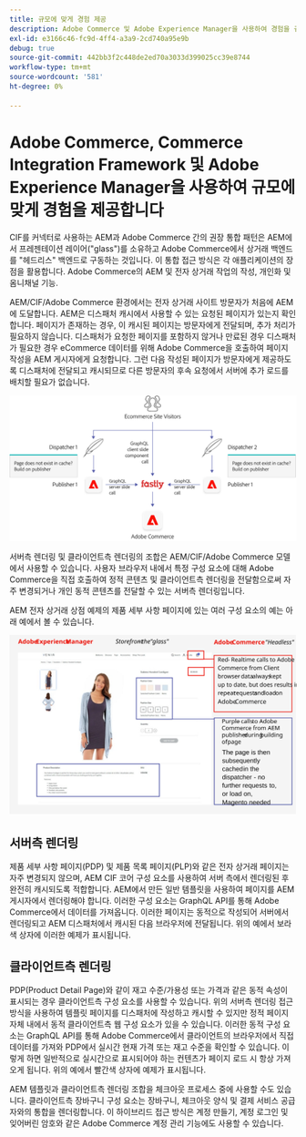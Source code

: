 ```yaml
---
title: 규모에 맞게 경험 제공
description: Adobe Commerce 및 Adobe Experience Manager을 사용하여 경험을 규모에 맞게 전달하는 방법을 알아봅니다.
exl-id: e3166c46-fc9d-4ff4-a3a9-2cd740a95e9b
debug: true
source-git-commit: 442bb3f2c448de2ed70a3033d399025cc39e8744
workflow-type: tm+mt
source-wordcount: '581'
ht-degree: 0%

---
```


# Adobe Commerce, Commerce Integration Framework 및 Adobe Experience Manager을 사용하여 규모에 맞게 경험을 제공합니다

CIF를 커넥터로 사용하는 AEM과 Adobe Commerce 간의 권장 통합 패턴은 AEM에서 프레젠테이션 레이어(&quot;glass&quot;)를 소유하고 Adobe Commerce에서 상거래 백엔드를 &quot;헤드리스&quot; 백엔드로 구동하는 것입니다. 이 통합 접근 방식은 각 애플리케이션의 장점을 활용합니다. Adobe Commerce의 AEM 및 전자 상거래 작업의 작성, 개인화 및 옴니채널 기능.

AEM/CIF/Adobe Commerce 환경에서는 전자 상거래 사이트 방문자가 처음에 AEM에 도달합니다. AEM은 디스패처 캐시에서 사용할 수 있는 요청된 페이지가 있는지 확인합니다. 페이지가 존재하는 경우, 이 캐시된 페이지는 방문자에게 전달되며, 추가 처리가 필요하지 않습니다. 디스패처가 요청한 페이지를 포함하지 않거나 만료된 경우 디스패처가 필요한 경우 eCommerce 데이터를 위해 Adobe Commerce을 호출하여 페이지 작성을 AEM 게시자에게 요청합니다. 그런 다음 작성된 페이지가 방문자에게 제공하도록 디스패처에 전달되고 캐시되므로 다른 방문자의 후속 요청에서 서버에 추가 로드를 배치할 필요가 없습니다.

![Experience Manager 및 Adobe Commerce 아키텍처의 개요 다이어그램](../assets/commerce-at-scale/overview.png)

서버측 렌더링 및 클라이언트측 렌더링의 조합은 AEM/CIF/Adobe Commerce 모델에서 사용할 수 있습니다. 사용자 브라우저 내에서 특정 구성 요소에 대해 Adobe Commerce을 직접 호출하여 정적 콘텐츠 및 클라이언트측 렌더링을 전달함으로써 자주 변경되거나 개인 동적 콘텐츠를 전달할 수 있는 서버측 렌더링입니다.

AEM 전자 상거래 상점 예제의 제품 세부 사항 페이지에 있는 여러 구성 요소의 예는 아래 예에서 볼 수 있습니다.

![Experience Manager 및 Adobe Commerce 아키텍처의 개요 다이어그램](../assets/commerce-at-scale/product-details-page.svg)

## 서버측 렌더링

제품 세부 사항 페이지(PDP) 및 제품 목록 페이지(PLP)와 같은 전자 상거래 페이지는 자주 변경되지 않으며, AEM CIF 코어 구성 요소를 사용하여 서버 측에서 렌더링된 후 완전히 캐시되도록 적합합니다. AEM에서 만든 일반 템플릿을 사용하여 페이지를 AEM 게시자에서 렌더링해야 합니다. 이러한 구성 요소는 GraphQL API를 통해 Adobe Commerce에서 데이터를 가져옵니다. 이러한 페이지는 동적으로 작성되어 서버에서 렌더링되고 AEM 디스패처에서 캐시된 다음 브라우저에 전달됩니다. 위의 예에서 보라색 상자에 이러한 예제가 표시됩니다.

## 클라이언트측 렌더링

PDP(Product Detail Page)와 같이 재고 수준/가용성 또는 가격과 같은 동적 속성이 표시되는 경우 클라이언트측 구성 요소를 사용할 수 있습니다. 위의 서버측 렌더링 접근 방식을 사용하여 템플릿 페이지를 디스패처에 작성하고 캐시할 수 있지만 정적 페이지 자체 내에서 동적 클라이언트측 웹 구성 요소가 있을 수 있습니다. 이러한 동적 구성 요소는 GraphQL API를 통해 Adobe Commerce에서 클라이언트의 브라우저에서 직접 데이터를 가져와 PDP에서 실시간 현재 가격 또는 재고 수준을 확인할 수 있습니다. 이렇게 하면 일반적으로 실시간으로 표시되어야 하는 컨텐츠가 페이지 로드 시 항상 가져오게 됩니다. 위의 예에서 빨간색 상자에 예제가 표시됩니다.

AEM 템플릿과 클라이언트측 렌더링 조합을 체크아웃 프로세스 중에 사용할 수도 있습니다. 클라이언트측 장바구니 구성 요소는 장바구니, 체크아웃 양식 및 결제 서비스 공급자와의 통합을 렌더링합니다. 이 하이브리드 접근 방식은 계정 만들기, 계정 로그인 및 잊어버린 암호와 같은 Adobe Commerce 계정 관리 기능에도 사용할 수 있습니다.

